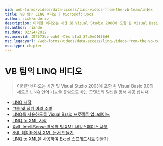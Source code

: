 ```yaml
---
uid: web-forms/videos/data-access/linq-videos-from-the-vb-team/index
title: VB 팀의 LINQ 비디오 | Microsoft Docs
author: rick-anderson
description: 이러한 비디오는 시간 및 Visual Studio 2008에 포함 된 Visual Basic 9.0의 새로운 LINQ 언어 기능을 중심으로 하는 콘텐츠의 절반을 통해 제공 합니다.
ms.author: riande
ms.date: 02/24/2012
ms.assetid: 257373bb-eab0-47bc-b5a2-37a9e91666d6
msc.legacyurl: /web-forms/videos/data-access/linq-videos-from-the-vb-team
msc.type: chapter
---
```

<a name="linq-videos-from-the-vb-team"></a>VB 팀의 LINQ 비디오
====================
> 이러한 비디오는 시간 및 Visual Studio 2008에 포함 된 Visual Basic 9.0의 새로운 LINQ 언어 기능을 중심으로 하는 콘텐츠의 절반을 통해 제공 합니다.


- [LINQ 시작](how-do-i-get-started-with-linq.md)
- [그룹 및 집계 쿼리 수행](how-do-i-perform-group-and-aggregate-queries.md)
- [LINQ를 사용하도록 Visual Basic 프로젝트 업그레이드](how-do-i-upgrade-visual-basic-projects-to-enable-linq.md)
- [LINQ to XML 시작](how-do-i-get-started-with-linq-to-xml.md)
- [XML IntelliSense 활성화 및 XML 네임스페이스 사용](how-do-i-enable-xml-intellisense-and-use-xml-namespaces.md)
- [SQL 데이터에서 XML 문서 만들기](how-do-i-create-xml-documents-from-sql-data.md)
- [LINQ to XML을 사용하여 Excel 스프레드시트 만들기](how-do-i-create-excel-spreadsheets-using-linq-to-xml.md)
